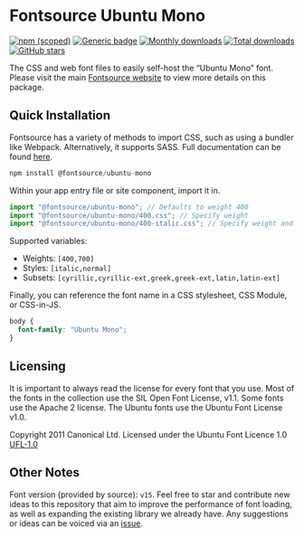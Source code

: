 # Fontsource Ubuntu Mono

[![npm (scoped)](https://img.shields.io/npm/v/@fontsource/ubuntu-mono?color=brightgreen)](https://www.npmjs.com/package/@fontsource/ubuntu-mono) [![Generic badge](https://img.shields.io/badge/fontsource-passing-brightgreen)](https://github.com/fontsource/fontsource) [![Monthly downloads](https://badgen.net/npm/dm/@fontsource/ubuntu-mono)](https://github.com/fontsource/fontsource) [![Total downloads](https://badgen.net/npm/dt/@fontsource/ubuntu-mono)](https://github.com/fontsource/fontsource) [![GitHub stars](https://img.shields.io/github/stars/fontsource/fontsource.svg?style=social&label=Star)](https://github.com/fontsource/fontsource/stargazers)

The CSS and web font files to easily self-host the “Ubuntu Mono” font. Please visit the main [Fontsource website](https://fontsource.org/fonts/ubuntu-mono) to view more details on this package.

## Quick Installation

Fontsource has a variety of methods to import CSS, such as using a bundler like Webpack. Alternatively, it supports SASS. Full documentation can be found [here](https://fontsource.org/docs/getting-started/introduction).

```javascript
npm install @fontsource/ubuntu-mono
```

Within your app entry file or site component, import it in.

```javascript
import "@fontsource/ubuntu-mono"; // Defaults to weight 400
import "@fontsource/ubuntu-mono/400.css"; // Specify weight
import "@fontsource/ubuntu-mono/400-italic.css"; // Specify weight and style

```

Supported variables:
- Weights: `[400,700]`
- Styles: `[italic,normal]`
- Subsets: `[cyrillic,cyrillic-ext,greek,greek-ext,latin,latin-ext]`

Finally, you can reference the font name in a CSS stylesheet, CSS Module, or CSS-in-JS.

```css
body {
  font-family: "Ubuntu Mono";
}
```

## Licensing
It is important to always read the license for every font that you use.
Most of the fonts in the collection use the SIL Open Font License, v1.1. Some fonts use the Apache 2 license. The Ubuntu fonts use the Ubuntu Font License v1.0.

Copyright 2011 Canonical Ltd. Licensed under the Ubuntu Font Licence 1.0
[UFL-1.0](http://font.ubuntu.com/ufl/)

## Other Notes
Font version (provided by source): `v15`.
Feel free to star and contribute new ideas to this repository that aim to improve the performance of font loading, as well as expanding the existing library we already have. Any suggestions or ideas can be voiced via an [issue](https://github.com/fontsource/fontsource/issues).